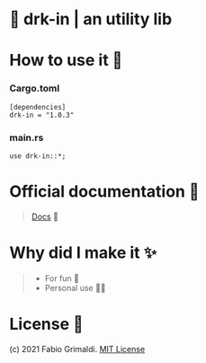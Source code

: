 # 🦀 drk-in | an utility lib

# How to use it 🔨
### Cargo.toml
```
[dependencies]
drk-in = "1.0.3"
```
### main.rs
```
use drk-in::*;
```

# Official documentation 💼
> <a href="https://docs.rs/drk-in/1.0.2/drk_in/">Docs</a> 💖

# Why did I make it ✨
> <ul>
  > <li>For fun 👀</li>
  > <li>Personal use 👨‍💻</li>
> </ul>

# License 📑 
(c) 2021 Fabio Grimaldi. [MIT License](https://tldrlegal.com/license/mit-license)

